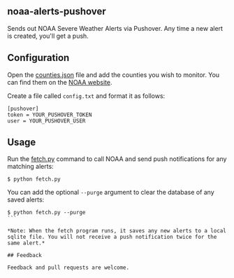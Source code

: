 ## noaa-alerts-pushover

Sends out NOAA Severe Weather Alerts via Pushover. Any time a new alert is created, you'll get a push.

## Configuration

Open the [counties.json](counties.json) file and add the counties you wish to monitor. You can find them on the [NOAA website](http://www.nws.noaa.gov/emwin/winugc.htm).

Create a file called `config.txt` and format it as follows:
```
[pushover]
token = YOUR_PUSHOVER_TOKEN
user = YOUR_PUSHOVER_USER
````

## Usage

Run the [fetch.py](fetch.py) command to call NOAA and send push notifications for any matching alerts:
```
$ python fetch.py
```

You can add the optional `--purge` argument to clear the database of any saved alerts:
````
$ python fetch.py --purge 
```

*Note: When the fetch program runs, it saves any new alerts to a local sqlite file. You will not receive a push notification twice for the same alert.*

## Feedback

Feedback and pull requests are welcome.
